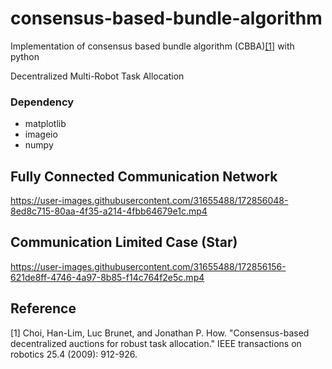 # consensus-based-bundle-algorithm
Implementation of consensus based bundle algorithm (CBBA)[[1]](#1) with python

Decentralized Multi-Robot Task Allocation

### Dependency
- matplotlib
- imageio
- numpy

## Fully Connected Communication Network
https://user-images.githubusercontent.com/31655488/172856048-8ed8c715-80aa-4f35-a214-4fbb64679e1c.mp4

## Communication Limited Case (Star)
https://user-images.githubusercontent.com/31655488/172856156-621de8ff-4746-4a97-8b85-f14c764f2e5c.mp4

## Reference
<a id="1">[1]</a> 
Choi, Han-Lim, Luc Brunet, and Jonathan P. How. "Consensus-based decentralized auctions for robust task allocation." IEEE transactions on robotics 25.4 (2009): 912-926.
